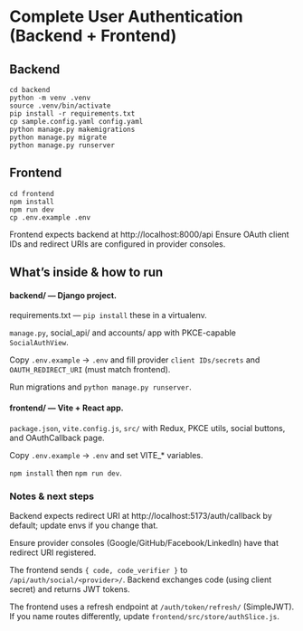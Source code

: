 # Complete User Authentication (Backend + Frontend)

## Backend
````
cd backend
python -m venv .venv
source .venv/bin/activate
pip install -r requirements.txt
cp sample.config.yaml config.yaml
python manage.py makemigrations
python manage.py migrate
python manage.py runserver
````

## Frontend
````
cd frontend
npm install
npm run dev
cp .env.example .env
````

Frontend expects backend at http://localhost:8000/api
Ensure OAuth client IDs and redirect URIs are configured in provider consoles.

## What’s inside & how to run

#### backend/ — Django project.

requirements.txt — ```pip install``` these in a virtualenv.

```manage.py```, social_api/ and accounts/ app with PKCE-capable ```SocialAuthView```.

Copy ```.env.example``` → ```.env``` and fill provider ```client IDs/secrets``` and ```OAUTH_REDIRECT_URI``` (must match frontend).

Run migrations and ```python manage.py runserver```.

#### frontend/ — Vite + React app.

```package.json```, ```vite.config.js```, ```src/``` with Redux, PKCE utils, social buttons, and OAuthCallback page.

Copy ```.env.example``` → ```.env``` and set VITE_* variables.

```npm install``` then ```npm run dev```.

### Notes & next steps

Backend expects redirect URI at http://localhost:5173/auth/callback by default; update envs if you change that.

Ensure provider consoles (Google/GitHub/Facebook/LinkedIn) have that redirect URI registered.

The frontend sends ```{ code, code_verifier }``` to ```/api/auth/social/<provider>/```. Backend exchanges code (using client secret) and returns JWT tokens.

The frontend uses a refresh endpoint at ```/auth/token/refresh/``` (SimpleJWT). If you name routes differently, update ```frontend/src/store/authSlice.js```.
